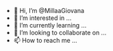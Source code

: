 - 👋 Hi, I’m @MillaaGiovana
- 👀 I’m interested in ...
- 🌱 I’m currently learning ...
- 💞️ I’m looking to collaborate on ...
- 📫 How to reach me ...

<!---
MillaaGiovana/MillaaGiovana is a ✨ special ✨ repository because its `README.md` (this file) appears on your GitHub profile.
You can click the Preview link to take a look at your changes.
--->
